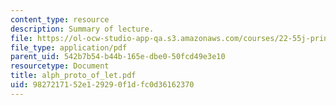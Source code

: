 ```yaml
---
content_type: resource
description: Summary of lecture.
file: https://ol-ocw-studio-app-qa.s3.amazonaws.com/courses/22-55j-principles-of-radiation-interactions-fall-2004/9827217152e129290f1dfc0d36162370_alph_proto_of_let.pdf
file_type: application/pdf
parent_uid: 542b7b54-b44b-165e-dbe0-50fcd49e3e10
resourcetype: Document
title: alph_proto_of_let.pdf
uid: 98272171-52e1-2929-0f1d-fc0d36162370
---
```

